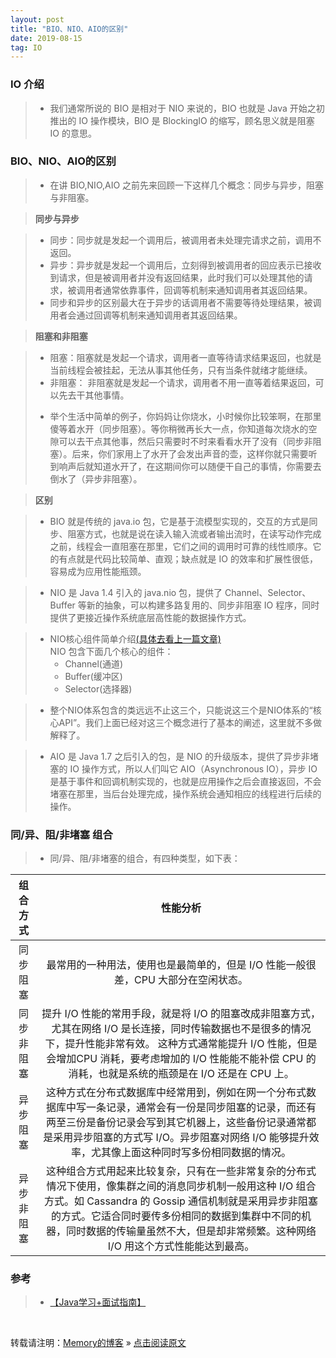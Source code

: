 ```yaml
---
layout: post
title: "BIO、NIO、AIO的区别"
date: 2019-08-15
tag: IO
---
```

### IO 介绍

> * 我们通常所说的 BIO 是相对于 NIO 来说的，BIO 也就是 Java 开始之初推出的 IO 操作模块，BIO 是 BlockingIO 的缩写，顾名思义就是阻塞 IO 的意思。

### BIO、NIO、AIO的区别

> * 在讲 BIO,NIO,AIO 之前先来回顾一下这样几个概念：同步与异步，阻塞与非阻塞。

> **同步与异步**

> * 同步：同步就是发起一个调用后，被调用者未处理完请求之前，调用不返回。
> * 异步：异步就是发起一个调用后，立刻得到被调用者的回应表示已接收到请求，但是被调用者并没有返回结果，此时我们可以处理其他的请求，被调用者通常依靠事件，回调等机制来通知调用者其返回结果。
> * 同步和异步的区别最大在于异步的话调用者不需要等待处理结果，被调用者会通过回调等机制来通知调用者其返回结果。

> **阻塞和非阻塞**

> * 阻塞：阻塞就是发起一个请求，调用者一直等待请求结果返回，也就是当前线程会被挂起，无法从事其他任务，只有当条件就绪才能继续。
> * 非阻塞： 非阻塞就是发起一个请求，调用者不用一直等着结果返回，可以先去干其他事情。
> - 举个生活中简单的例子，你妈妈让你烧水，小时候你比较笨啊，在那里傻等着水开（同步阻塞）。等你稍微再长大一点，你知道每次烧水的空隙可以去干点其他事，然后只需要时不时来看看水开了没有（同步非阻塞）。后来，你们家用上了水开了会发出声音的壶，这样你就只需要听到响声后就知道水开了，在这期间你可以随便干自己的事情，你需要去倒水了（异步非阻塞）。

> **区别**

> * BIO 就是传统的 java.io 包，它是基于流模型实现的，交互的方式是同步、阻塞方式，也就是说在读入输入流或者输出流时，在读写动作完成之前，线程会一直阻塞在那里，它们之间的调用时可靠的线性顺序。它的有点就是代码比较简单、直观；缺点就是 IO 的效率和扩展性很低，容易成为应用性能瓶颈。

> * NIO 是 Java 1.4 引入的 java.nio 包，提供了 Channel、Selector、Buffer 等新的抽象，可以构建多路复用的、同步非阻塞 IO 程序，同时提供了更接近操作系统底层高性能的数据操作方式。

> * NIO核心组件简单介绍[(具体去看上一篇文章)](http://www.shendonghai.com/2019/08/NIO/)  
> NIO 包含下面几个核心的组件：
>   - Channel(通道)
>   - Buffer(缓冲区)
>   - Selector(选择器)

> * 整个NIO体系包含的类远远不止这三个，只能说这三个是NIO体系的“核心API”。我们上面已经对这三个概念进行了基本的阐述，这里就不多做解释了。

> * AIO 是 Java 1.7 之后引入的包，是 NIO 的升级版本，提供了异步非堵塞的 IO 操作方式，所以人们叫它 AIO（Asynchronous IO），异步 IO 是基于事件和回调机制实现的，也就是应用操作之后会直接返回，不会堵塞在那里，当后台处理完成，操作系统会通知相应的线程进行后续的操作。

### 同/异、阻/非堵塞 组合

> * 同/异、阻/非堵塞的组合，有四种类型，如下表：

|  组合方式  |                                                                                                                                     性能分析                                                                                                                                     |
| :-------: | :-----------------------------------------------------------------------------------------------------------------------------------------------------------------------------------------------------------------------------------------------------------------------------: |
|  同步阻塞  |                                                                                                    最常用的一种用法，使用也是最简单的，但是 I/O 性能一般很差，CPU 大部分在空闲状态。                                                                                                    |
| 同步非阻塞 |               提升 I/O 性能的常用手段，就是将 I/O 的阻塞改成非阻塞方式，尤其在网络 I/O 是长连接，同时传输数据也不是很多的情况下，提升性能非常有效。 这种方式通常能提升 I/O 性能，但是会增加CPU 消耗，要考虑增加的 I/O 性能能不能补偿 CPU 的消耗，也就是系统的瓶颈是在 I/O 还是在 CPU 上。               |
|  异步阻塞  |                   这种方式在分布式数据库中经常用到，例如在网一个分布式数据库中写一条记录，通常会有一份是同步阻塞的记录，而还有两至三份是备份记录会写到其它机器上，这些备份记录通常都是采用异步阻塞的方式写 I/O。异步阻塞对网络 I/O 能够提升效率，尤其像上面这种同时写多份相同数据的情况。                   |
| 异步非阻塞 | 这种组合方式用起来比较复杂，只有在一些非常复杂的分布式情况下使用，像集群之间的消息同步机制一般用这种 I/O 组合方式。如 Cassandra 的 Gossip 通信机制就是采用异步非阻塞的方式。它适合同时要传多份相同的数据到集群中不同的机器，同时数据的传输量虽然不大，但是却非常频繁。这种网络 I/O 用这个方式性能能达到最高。 |

### 参考

> * [【Java学习+面试指南】](https://gitee.com/SnailClimb/JavaGuide/blob/master/docs/java/BIO-NIO-AIO.md)

<br>

转载请注明：[Memory的博客](https://www.shendonghai.com) » [点击阅读原文](https://www.shendonghai.com/2018/04/2018-04-05-Git%E9%85%8D%E7%BD%AE/) 